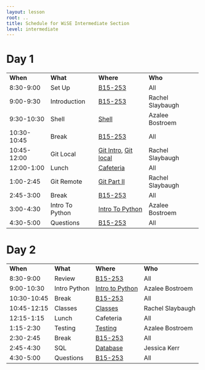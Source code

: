 ```yaml
---
layout: lesson
root: ..
title: Schedule for WiSE Intermediate Section
level: intermediate
---
```



# Day 1


<table class="table table-striped">
<tr>
    <td> <b>When</b>           </td>
    <td> <b>What</b>           </td>
    <td> <b>Where</b>          </td>
    <td> <b>Who</b> </td>
</tr>
<tr>
    <td> 8:30-9:00             </td>
    <td> Set Up                </td>
    <td> <a href="{{ site.github.url }}/intermediate_room.html">B15-253</a>               </td>
    <td> All                   </td>
</tr>
<tr>
    <td> 9:00-9:30             </td>
    <td> Introduction          </td>
    <td> <a href="{{ site.github.url }}/intermediate_room.html">B15-253</a>               </td>
    <td> Rachel Slaybaugh      </td>
</tr>
<tr>
    <td> 9:30-10:30            </td>
    <td> Shell                 </td>
    <td> <a href="{{ site.github.url }}/intermediate/shell/shell.pdf">Shell</a> </td>
    <td> Azalee Bostroem       </td>
</tr>
<tr>
    <td> 10:30-10:45           </td>
    <td> Break                 </td>
    <td> <a href="{{ site.github.url }}/intermediate_room.html">B15-253</a>               </td>
    <td> All                   </td>
</tr>
<tr>
    <td> 10:45-12:00           </td>
    <td> Git Local             </td>
    <td> <a href="{{ site.github.url }}/git/00-intro.md">Git Intro</a>, <a href="{{ site.github.url }}/intermediate/git/01-gitlocal.md">Git local</a></td>
    <td> Rachel Slaybaugh      </td>
</tr>
<tr>
    <td> 12:00-1:00            </td>
    <td> Lunch                 </td>
    <td> <a href="{{ site.github.url }}/cafeteria.html">Cafeteria</a>               </td>
    <td> All </td>
</tr>
<tr>
    <td> 1:00-2:45             </td>
    <td> Git Remote            </td>
    <td> <a href="{{ site.github.url }}/intermediate/git/01-collaborating.md">Git Part II</a> </td>
    <td> Rachel Slaybaugh </td>
</tr>
<tr>
    <td> 2:45-3:00             </td>
    <td> Break                 </td>
    <td> <a href="{{ site.github.url }}/intermediate_room.html">B15-253</a>               </td>
    <td> All </td>
</tr>
<tr>
    <td> 3:00-4:30             </td>
    <td> Intro To Python            </td>
    <td> <a href="http://nbviewer.ipython.org/urls/raw.githubusercontent.com/swcarpentry/2014-04-14-wise/gh-pages/intermediate/python/01-intro_master.ipynb?create=1">Intro To Python</a> </td>
    <td> Azalee Bostroem       </td>
</tr>
<tr>
    <td> 4:30-5:00             </td>
    <td> Questions             </td>
    <td> <a href="{{ site.github.url }}/intermediate_room.html">B15-253</a>                </td>
    <td> All </td>
</tr>
</table>


# Day 2


<table class="table table-striped">
<tr>
    <td> <b>When</b>       </td>
    <td> <b>What</b>            </td>
    <td> <b>Where</b>          </td>
    <td> <b>Who</b> </td>
</tr>
<tr>
    <td> 8:30-9:00      </td>
    <td> Review              </td>
    <td>  <a href="{{ site.github.url }}/intermediate_room.html">B15-253</a>     </td>
    <td> All             </td>
</tr>
<tr>
    <td> 9:00-10:30     </td>
    <td> Intro Python        </td>
    <td> <a href="http://nbviewer.ipython.org/urls/raw.githubusercontent.com/swcarpentry/2014-04-14-wise/gh-pages/intermediate/python/01-intro_master.ipynb?create=1">Intro to Python</a> </td>
    <td> Azalee Bostroem </td>
</tr>
<tr>
    <td> 10:30-10:45    </td>
    <td> Break               </td>
    <td> <a href="{{ site.github.url }}/intermediate_room.html">B15-253</a>      </td>
    <td> All             </td>
</tr>
<tr>
    <td> 10:45-12:15    </td>
    <td> Classes             </td>
    <td> <a href="http://nbviewer.ipython.org/urls/raw.githubusercontent.com/swcarpentry/2014-04-14-wise/gh-pages/intermediate/python/03-classes-master.ipynb?create=1">Classes</a> </td>
    <td> Rachel Slaybaugh </td>
</tr>
<tr>
    <td> 12:15-1:15     </td>
    <td> Lunch               </td>
    <td> Cafeteria </td>
    <td> All </td>
</tr>
<tr>
    <td> 1:15-2:30      </td>
    <td> Testing             </td>
    <td> <a href="http://nbviewer.ipython.org/urls/raw.githubusercontent.com/swcarpentry/2014-04-14-wise/gh-pages/intermediate/python/04-testing_master.ipynb?create=1">Testing</a> </td>
    <td> Azalee Bostroem </td>
</tr>
<tr>
    <td> 2:30-2:45      </td>
    <td> Break               </td>
    <td> <a href="{{ site.github.url }}/intermediate_room.html">B15-253</a>      </td>
    <td> All </td>
</tr>
<tr>
    <td> 2:45-4:30      </td>
    <td> SQL                 </td>
    <td> <a
    href="http://software-carpentry.org/v4/databases/index.html">Database</a> </td>
    <td> Jessica Kerr </td>
</tr>
<tr>
    <td> 4:30-5:00      </td>
    <td> Questions           </td>
    <td> <a href="{{ site.github.url }}/intermediate_room.html">B15-253</a>      </td>
    <td> All </td>
</tr>
</table>
